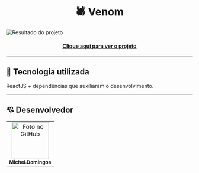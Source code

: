 <h1 align="center">
  🕷 Venom
</h1>

![Resultado do projeto](demo/demo.gif)

<h4 align="center"><a href="https://venom-carnage.vercel.app/">Clique aqui para ver o projeto</a></h4>

---

## 🚀 Tecnologia utilizada
ReactJS + dependências que auxiliaram o desenvolvimento.

---

## 💘 Desenvolvedor<br>
<table>
  <tr>
    <td align="center">
      <a href="https://github.com/micheldslive">
        <img src="https://avatars.githubusercontent.com/u/55795597?v=4" width="100" alt="Foto no GitHub"/><br>
        <sub>
          <b>Michel Domingos</b>
        </sub>
      </a>
    </td>
  </tr>
</table>